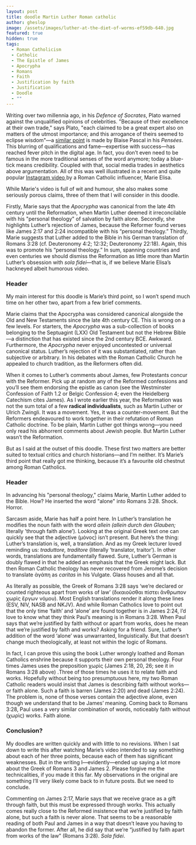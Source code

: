 ```yaml
---
layout: post
title: doodle Martin Luther Roman catholic
author: gheslop
image: /assets/images/luther-at-the-diet-of-worms-ef59db-640.jpg
featured: true
hidden: true
tags:
  - Roman Catholicism
  - Catholic
  - The Epistle of James
  - Apocrypha
  - Romans
  - Faith
  - Justification by faith
  - Justification
  - Doodle
  - ""
---
```

Writing over two millennia ago, in his *Defence of Socrates*, Plato warned against the unqualified opinions of celebrities. "Because of their excellence at their own trade," says Plato, "each claimed to be a great expert also on matters of the utmost importance; and this arrogance of theirs seemed to eclipse wisdom"—a [similar point](https://rekindle.co.za/content/2022-05-05-the-celebration-of-tyranny-in-pastoral-ministry) is made by Blaise Pascal in his *Pensées*. This blurring of qualifications and fame—expertise with success—has reached fever pitch in the digital age. In fact, you don’t even need to be famous in the more traditional senses of the word anymore; today a blue-tick means credibility. Coupled with that, social media trades in aesthetics above argumentation. All of this was well illustrated in a recent and quite popular [Instagram video ](https://www.instagram.com/reel/DN0b26KXOrT/?igsh=MWJ4MDhudXlwcjgwYg==)by a Roman Catholic influencer, Marie Elisa. 

While Marie's video is full of wit and humour, she also makes some seriously porous claims, three of them that I will consider in this doodle.

Firstly, Marie says that the *Apocrypha* was canonical from the late 4th century until the Reformation, when Martin Luther deemed it irreconcilable with his "personal theology" of salvation by faith alone. Secondly, she highlights Luther’s rejection of James, because the Reformer found verses like James 2:17 and 2:24 incompatible with his “personal theology.” Thirdly, Marie suggests that Luther added to the Bible in his German translation of Romans 3:28 (cf. Deuteronomy 4:2; 12:32; Deuteronomy 22:18). Again, this was to promote his “personal theology.” In sum, spanning countries and even centuries we should dismiss the Reformation as little more than Martin Luther’s obsession with *sola fidei*—that is, if we believe Marie Elisa’s hackneyed albeit humorous video.

### Header

My main interest for this doodle is Marie’s third point, so I won’t spend much time on her other two, apart from a few brief comments.

Marie claims that the Apocrypha was considered canonical alongside the Old and New Testaments since the late 4th century CE. This is wrong on a few levels. For starters, the *Apocrypha* was a sub-collection of books belonging to the Septuagint (LXX) Old Testament but not the Hebrew Bible—a distinction that has existed since the 2nd century BCE. Awkward. Furthermore, the *Apocrypha* never enjoyed uncontested or universal canonical status. Luther’s rejection of it was substantiated, rather than subjective or arbitrary. In his debates with the Roman Catholic Church he appealed to church tradition, as the Reformers often did.

When it comes to Luther’s comments about James, few Protestants concur with the Reformer. Pick up at random any of the Reformed confessions and you’ll see them endorsing the epistle as canon (see the Westminster Confession of Faith 1.2 or Belgic Confession 4; even the Heidelberg Catechism cites James). As I wrote earlier this year, the Reformation was not the sum total of a few **radical individualists**, such as Martin Luther or Ulrich Zwingli. It was a movement. Yes, it was a counter-movement. But the Reformers endeavoured to work together in their refutation of Roman Catholic doctrine. To be plain, Martin Luther got things wrong—you need only read his abhorrent comments about Jewish people. But Martin Luther wasn’t the Reformation.

But as I said at the outset of this doodle. These first two matters are better suited to textual critics and church historians—and I’m neither. It’s Marie’s third point that really got me thinking, because it’s a favourite old chestnut among Roman Catholics. 

### Header

In advancing his "personal theology," claims Marie, Martin Luther added to the Bible. How? He inserted the word "alone" into Romans 3:28. Shock. Horror.

Sarcasm aside, Marie has half a point here. In Luther’s translation he modifies the noun faith with the word *allein* *(allein durch den Glauben;* literally 'through faith alone’). Looking at the original Greek text one can quickly see that the adjective (μόνος) isn’t present. But here’s the thing: Luther’s translation is, well, a translation. And as my Greek lecturer loved reminding us: *traduttore, traditore* (literally ‘translator, traitor’). In other words, translations are fundamentally flawed. Sure, Luther’s German is doubly flawed in that he added an emphasis that the Greek might lack. But then Roman Catholic theology has never recovered from Jerome’s decision to translate ἀγάπη as *caritas* in his Vulgate. Glass houses and all that.

As literally as possible, the Greek of Romans 3:28 says ‘we’re declared or counted righteous apart from works of law’ (δικαιοῦσθαι πίστει ἄνθρωπον χωρὶς ἔργων νόμου). Most English translations render it along these lines (ESV, NIV, NASB and NKJV). And while Roman Catholics love to point out that the only time ‘faith’ and ‘alone’ are found together is in James 2:24, I’d love to know what they think Paul’s meaning is in Romans 3:28. When Paul says that we’re justified by faith without or apart from works, does he mean that we’re justified by faith and works? Asking for a friend. Sure, Luther’s addition of the word ‘alone’ was unwarranted, linguistically. But that doesn’t change much theologically, at least not within the logic of Romans.

In fact, I can prove this using the book Luther wrongly loathed and Roman Catholics enshrine because it supports their own personal theology. Four times James uses the preposition χωρὶς (James 2:18, 20, 26; see it in Romans 3:28 above) .Three of those times he uses it to relate faith and works. Hopefully without being too presumptuous here, my two Roman Catholic readers would insist that James is describing faith without works—or faith alone. Such a faith is barren (James 2:20) and dead (James 2:24). The problem is, none of those verses contain the adjective alone, even though we understand that to be James’ meaning. Coming back to Romans 3:28, Paul uses a very similar combination of words, noticeably faith without (χωρὶς) works. Faith alone.

### Conclusion?

My doodles are written quickly and with little to no revisions. When I sat down to write this after watching Marie’s video intended to say something about each of her three points, because each of them has significant weaknesses. But in the writing I—evidently—ended up saying a lot more about the Greek of Romans 3 and James 2. Please forgive me the technicalities, if you made it this far. My observations in the original are something I’ll very likely come back to in future posts. But we need to conclude.

Commenting on James 2:17, Marie says that we receive grace as a gift through faith, but this must be expressed through works. This actually comes really close to the Reformed insistence that we’re justified by faith alone, but such a faith is never alone. That seems to be a reasonable reading of both Paul and James in a way that doesn’t leave you having to abandon the former. After all, he did say that we’re “justified by faith apart from works of the law” (Romans 3:28). *Sola fidei*.